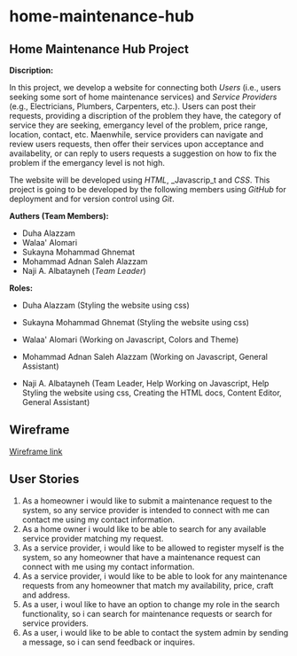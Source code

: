 # home-maintenance-hub

## Home Maintenance Hub Project


**Discription:**

In this project, we develop a website for connecting both _Users_ (i.e., users seeking some sort of home maintenance services) and _Service Providers_ (e.g., Electricians, Plumbers, Carpenters, etc.). Users can post their requests, providing a discription of the problem they have, the category of service they are seeking, emergancy level of the problem, price range, location, contact, etc. Maenwhile, service providers can navigate and review users requests, then offer their services upon acceptance and availabelity, or can reply to users requests a suggestion on how to fix the problem if the emergancy level is not high.

The website will be developed using _HTML_, _Javascrip_t and _CSS_. This project is going to be developed by the following members using _GitHub_ for deployment and for version control using _Git_.


**Authers (Team Members):**

- Duha Alazzam
- Walaa' Alomari
- Sukayna Mohammad Ghnemat
- Mohammad Adnan Saleh Alazzam
- Naji A. Albatayneh (_Team Leader_)


**Roles:**

- Duha Alazzam (Styling the website using css)
- Sukayna Mohammad Ghnemat (Styling the website using css)

- Walaa' Alomari (Working on Javascript, Colors and Theme)
- Mohammad Adnan Saleh Alazzam (Working on Javascript, General Assistant)

- Naji A. Albatayneh (Team Leader, Help Working on Javascript, Help Styling the website using css, Creating the HTML docs, Content Editor, General Assistant)


## Wireframe

[Wireframe link](https://s3.amazonaws.com/assets.mockflow.com/app/wireframepro/company/Cdfdc6df68ab04a3fb90729b92f00eae1/projects/M97c23ef14d2786bb34f56b8dfeeb0dd91614257656723/pages/00bb7daafbef4ca2b2ecfe560a6c8408/image/00bb7daafbef4ca2b2ecfe560a6c8408.png?1614506910938)

## User Stories

1. As a homeowner i would like to submit a maintenance request to the system, so any service provider is intended to connect with me can contact me using my contact information.
1. As a home owner i would like to be able to search for any available service provider matching my request.
1. As a service provider, i would like to be allowed to register myself is the system, so any homeowner that have a maintenance request can connect with me using my contact information.
1. As a service provider, i would like to be able to look for any maintenance requests from any homeowner that match my availability, price, craft and address.
1. As a user, i woul like to have an option to change my role in the search functionality, so i can search for maintenance requests or search for service providers.
1. As a user, i would like to be able to contact the system admin by sending a message, so i can send feedback or inquires.
